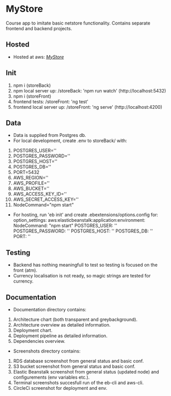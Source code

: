 # MyStore
Course app to imitate basic netstore functionality. Contains separate frontend and backend projects.

## Hosted

* Hosted at aws: *[MyStore](http://storefront-s3-bucket.s3-website.eu-north-1.amazonaws.com/)*

## Init

1. npm i (storeBack)
2. npm local server up: /storeBack: 'npm run watch' (http://localhost:5432)
3. npm i (storeFront)
4. frontend tests: /storeFront: 'ng test'
5. frontend local server up: /storeFront: 'ng serve' (http://localhost:4200)

## Data

* Data is supplied from Postgres db.
* For local development, create .env to storeBack/ with:
1. POSTGRES_USER=''
2. POSTGRES_PASSWORD=''
3. POSTGRES_HOST=''
4. POSTGRES_DB=''
5. PORT=5432
6. AWS_REGION=''
7. AWS_PROFILE=''
8. AWS_BUCKET=''
9. AWS_ACCESS_KEY_ID=''
10. AWS_SECRET_ACCESS_KEY=''
11. NodeCommand="npm start"

* For hosting, run 'eb init' and create .ebextensions/options.config for:
    option_settings:
        aws:elasticbeanstalk:application:environment:
            NodeCommand: "npm start"
            POSTGRES_USER: ''
            POSTGRES_PASSWORD: ''
            POSTGRES_HOST: ''
            POSTGRES_DB: ''
            PORT: ''

## Testing

* Backend has nothing meaningfull to test so testing is focused on the front (atm).
* Currency localisation is not ready, so magic strings are tested for currency.

## Documentation

* Documentation directory contains:
1. Architecture chart (both transparent and greybackground).
2. Architecture overview as detailed information.
3. Deployment chart.
4. Deployment pipeline as detailed information.
5. Dependencies overview.

* Screenshots directory contains:
1. RDS database screenshot from general status and basic conf.
2. S3 bucket screenshot from general status and basic conf.
3. Elastic Beanstalk screenshot from general status (updated node) and configurements (env variables etc.).
4. Terminal screenshots succesfull run of the eb-cli and aws-cli.
5. CircleCi screenshot for deployment and env.